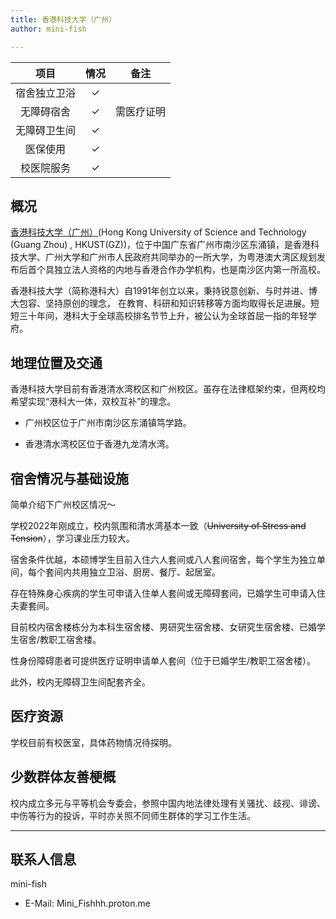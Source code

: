 ```yaml
---
title: 香港科技大学（广州）
author: mini-fish

---
```


|     项目     | 情况 |    备注    |
| :----------: | :--: | :--------: |
| 宿舍独立卫浴 |  ✓   |            |
|  无障碍宿舍  |  ✓   | 需医疗证明 |
| 无障碍卫生间 |  ✓   |            |
|   医保使用   |  ✓   |            |
|  校医院服务  |  ✓   |            |



## 概况

[香港科技大学（广州）](https://www.hkust-gz.edu.cn/zh/)(Hong Kong University of Science and Technology (Guang Zhou) , HKUST(GZ))，位于中国广东省广州市南沙区东涌镇，是香港科技大学、广州大学和广州市人民政府共同举办的一所大学，为粤港澳大湾区规划发布后首个具独立法人资格的内地与香港合作办学机构，也是南沙区内第一所高校。

香港科技大学（简称港科大）自1991年创立以来，秉持锐意创新、与时并进、博大包容、坚持原创的理念， 在教育、科研和知识转移等方面均取得长足进展。短短三十年间，港科大于全球高校排名节节上升，被公认为全球首屈一指的年轻学府。

## 地理位置及交通

香港科技大学目前有香港清水湾校区和广州校区。虽存在法律框架约束，但两校均希望实现“港科大一体，双校互补”的理念。

- 广州校区位于广州市南沙区东涌镇笃学路。

- 香港清水湾校区位于香港九龙清水湾。

## 宿舍情况与基础设施

简单介绍下广州校区情况～

学校2022年刚成立，校内氛围和清水湾基本一致（~~University of Stress and Tension~~），学习课业压力较大。

宿舍条件优越，本硕博学生目前入住六人套间或八人套间宿舍，每个学生为独立单间，每个套间内共用独立卫浴、厨房、餐厅、起居室。

存在特殊身心疾病的学生可申请入住单人套间或无障碍套间，已婚学生可申请入住夫妻套间。

目前校内宿舍楼栋分为本科生宿舍楼、男研究生宿舍楼、女研究生宿舍楼、已婚学生宿舍/教职工宿舍楼。

性身份障碍患者可提供医疗证明申请单人套间（位于已婚学生/教职工宿舍楼）。

此外，校内无障碍卫生间配套齐全。

## 医疗资源

学校目前有校医室，具体药物情况待探明。

## 少数群体友善梗概

校内成立多元与平等机会专委会，参照中国内地法律处理有关骚扰、歧视、诽谤、中伤等行为的投诉，平时亦关照不同师生群体的学习工作生活。

---

## 联系人信息

mini-fish

- E-Mail: Mini_Fishhh.proton.me
